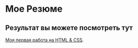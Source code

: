 # Мое Резюме

## Результат вы можете посмотреть тут

[Моя первая работа на HTML & CSS](https://edsver.github.io/resume/).
